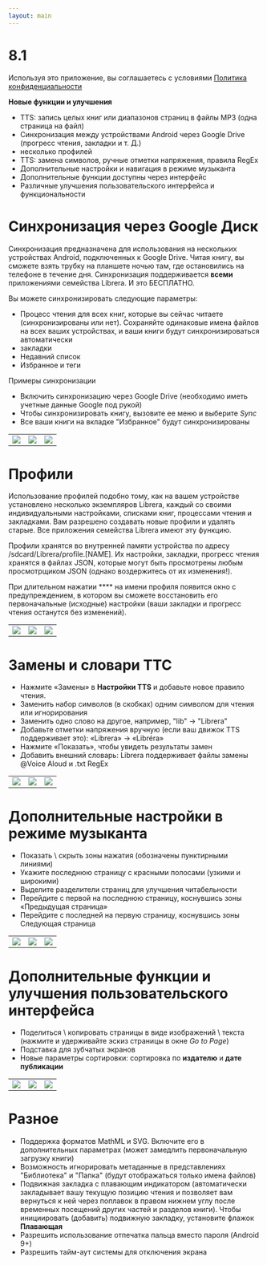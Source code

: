 ```yaml
---
layout: main
---
```


# 8.1

Используя это приложение, вы соглашаетесь с условиями [Политика конфиденциальности](/wiki/PrivacyPolicy/ru)

**Новые функции и улучшения**

* TTS: запись целых книг или диапазонов страниц в файлы MP3 (одна страница на файл)
* Синхронизация между устройствами Android через Google Drive (прогресс чтения, закладки и т. Д.)
* несколько профилей
* TTS: замена символов, ручные отметки напряжения, правила RegEx
* Дополнительные настройки и навигация в режиме музыканта
* Дополнительные функции доступны через интерфейс
* Различные улучшения пользовательского интерфейса и функциональности

# Синхронизация через Google Диск

Синхронизация предназначена для использования на нескольких устройствах Android, подключенных к Google Drive. Читая книгу, вы сможете взять трубку на планшете ночью там, где остановились на телефоне в течение дня. Синхронизация поддерживается **всеми** приложениями семейства Librera. И это БЕСПЛАТНО.

Вы можете синхронизировать следующие параметры:

* Процесс чтения для всех книг, которые вы сейчас читаете (синхронизированы или нет). Сохраняйте одинаковые имена файлов на всех ваших устройствах, и ваши книги будут синхронизироваться автоматически
* закладки
* Недавний список
* Избранное и теги

Примеры синхронизации

* Включить синхронизацию через Google Drive (необходимо иметь учетные данные Google под рукой)
* Чтобы синхронизировать книгу, вызовите ее меню и выберите _Sync_
* Все ваши книги на вкладке &quot;Избранное&quot; будут синхронизированы

||||
|-|-|-|
|![](1.png)|![](3.png)|![](2.png)|
 
 
# Профили

Использование профилей подобно тому, как на вашем устройстве установлено несколько экземпляров Librera, каждый со своими индивидуальными настройками, списками книг, процессами чтения и закладками. Вам разрешено создавать новые профили и удалять старые. Все приложения семейства Librera имеют эту функцию.

Профили хранятся во внутренней памяти устройства по адресу /sdcard/Librera/profile.[NAME]. Их настройки, закладки, прогресс чтения хранятся в файлах JSON, которые могут быть просмотрены любым просмотрщиком JSON (однако воздержитесь от их изменения!).

При длительном нажатии **** на имени профиля появится окно с предупреждением, в котором вы сможете восстановить его первоначальные (исходные) настройки (ваши закладки и прогресс чтения останутся без изменений).

||||
|-|-|-|
|![](4.png)|![](5.png)|![](6.png)|

# Замены и словари ТТС

* Нажмите «Замены» в **Настройки TTS** и добавьте новое правило чтения.
* Заменить набор символов (в скобках) одним символом для чтения или игнорирования
* Заменить одно слово на другое, например, &quot;lib&quot; -&gt; &quot;Librera&quot;
* Добавьте отметки напряжения вручную (если ваш движок TTS поддерживает это): «Librera» -&gt; «Libréra»
* Нажмите «Показать», чтобы увидеть результаты замен
* Добавить внешний словарь: Librera поддерживает файлы замены @Voice Aloud и .txt RegEx

||||
|-|-|-|
|![](7.png)|![](8.png)|![](9.png)|

# Дополнительные настройки в режиме музыканта

* Показать \ скрыть зоны нажатия (обозначены пунктирными линиями)
* Укажите последнюю страницу с красными полосами (узкими и широкими)
* Выделите разделители страниц для улучшения читабельности
* Перейдите с первой на последнюю страницу, коснувшись зоны «Предыдущая страница»
* Перейдите с последней на первую страницу, коснувшись зоны Следующая страница

||||
|-|-|-|
|![](10.png)|![](11.png)|![](12.png)|

# Дополнительные функции и улучшения пользовательского интерфейса

* Поделиться \ копировать страницы в виде изображений \ текста (нажмите и удерживайте эскиз страницы в окне _Go to Page_)
* Подставка для зубчатых экранов
* Новые параметры сортировки: сортировка по **издателю** и **дате публикации**

||||
|-|-|-|
|![](13.png)|![](14.png)|![](15.png)|

# Разное

* Поддержка форматов MathML и SVG. Включите его в дополнительных параметрах (может замедлить первоначальную загрузку книги)
* Возможность игнорировать метаданные в представлениях &quot;Библиотека&quot; и &quot;Папка&quot; (будут отображаться только имена файлов)
* Подвижная закладка с плавающим индикатором (автоматически закладывает вашу текущую позицию чтения и позволяет вам вернуться к ней через поплавок в правом нижнем углу после временных посещений других частей и разделов книги). Чтобы инициировать (добавить) подвижную закладку, установите флажок **Плавающая**
* Разрешить использование отпечатка пальца вместо пароля (Android 9+)
* Разрешить тайм-аут системы для отключения экрана


